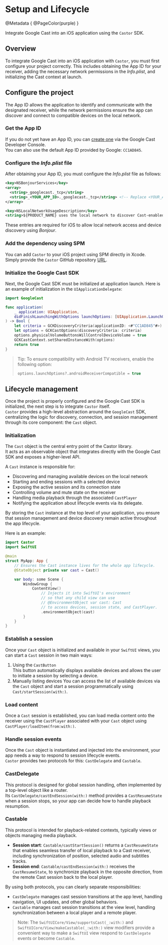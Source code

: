 # Setup and Lifecycle

@Metadata {
    @PageColor(purple)
}

Integrate Google Cast into an iOS application using the ``Castor`` SDK.

## Overview

To integrate Google Cast into an iOS application with ``Castor``, you must first configure your project correctly.
This includes obtaining the App ID for your receiver, adding the necessary network permissions in the _Info.plist_, and initializing the Cast context at launch.

## Configure the project

The App ID allows the application to identify and communicate with the designated receiver, while the network permissions ensure the app can discover and connect to compatible devices on the local network.

### Get the App ID

If you do not yet have an App ID, you can [create one](https://developers.google.com/cast/codelabs/cast-receiver#3) via the Google Cast Developer Console.  
You can also use the default App ID provided by Google: `CC1AD845`.

### Configure the _Info.plist_ file

After obtaining your App ID, you must configure the _Info.plist_ file as follows:

```xml
<key>NSBonjourServices</key>
<array>
  <string>_googlecast._tcp</string>
  <string>_<YOUR_APP_ID>._googlecast._tcp</string> <!-- Replace <YOUR_APP_ID> by CC1AD845 (default App ID) or your own App ID -->
</array>

<key>NSLocalNetworkUsageDescription</key>
<string>${PRODUCT_NAME} uses the local network to discover Cast-enabled devices on your WiFi network.</string>
```

These entries are required for iOS to allow local network access and device discovery using _Bonjour_.

### Add the dependency using SPM

You can add ``Castor`` to your iOS project using SPM directly in Xcode.  
Simply provide the ``Castor`` GitHub repository [URL](https://github.com/SRGSSR/castor).

### Initialize the Google Cast SDK

Next, the Google Cast SDK must be initialized at application launch.
Here is an example of initialization in the `UIApplicationDelegate`:

```swift
import GoogleCast 

func application(
    _ application: UIApplication, 
    didFinishLaunchingWithOptions launchOptions: [UIApplication.LaunchOptionsKey: Any]? = nil
) -> Bool {
    let criteria = GCKDiscoveryCriteria(applicationID: <#"CC1AD845"#>)
    let options = GCKCastOptions(discoveryCriteria: criteria)
    options.physicalVolumeButtonsWillControlDeviceVolume = true
    GCKCastContext.setSharedInstanceWith(options)
    return true
}
```

> Tip: To ensure compatibility with Android TV receivers, enable the following option:
>
> ```swift
> options.launchOptions?.androidReceiverCompatible = true
> ```

## Lifecycle management

Once the project is properly configured and the Google Cast SDK is initialized, the next step is to integrate ``Castor`` itself.  
``Castor`` provides a high-level abstraction around the `GoogleCast` SDK, centralizing the logic for discovery, connection, and session management through its core component: the ``Cast`` object.

### Initialization

The ``Cast`` object is the central entry point of the Castor library.  
It acts as an observable object that integrates directly with the Google Cast SDK and exposes a higher-level API.

A ``Cast`` instance is responsible for:

- Discovering and managing available devices on the local network  
- Starting and ending sessions with a selected device  
- Exposing the active session and its connection state  
- Controlling volume and mute state on the receiver  
- Handling media playback through the associated ``CastPlayer``  
- Notifying the application about lifecycle events via its delegate.

By storing the ``Cast`` instance at the top level of your application, you ensure that session management and device discovery remain active throughout the app lifecycle.

Here is an example:

```swift
import Castor
import SwiftUI

@main
struct MyApp: App {
    // Ensures the Cast instance lives for the whole app lifecycle.
    @StateObject private var cast = Cast()

    var body: some Scene {
        WindowGroup {
            ContentView()
                // Injects it into SwiftUI's environment 
                // so that any child view can use 
                // @EnvironmentObject var cast: Cast
                // to access devices, session state, and CastPlayer.
                .environmentObject(cast)
        }
    }
}
```

### Establish a session

Once your ``Cast`` object is initialized and available in your ``SwiftUI`` views, you can start a ``Cast`` session in two main ways:

1. Using the ``CastButton``  
   This button automatically displays available devices and allows the user to initiate a session by selecting a device.
2. Manually listing devices
You can access the list of available devices via the ``Cast`` object and start a session programmatically using ``Cast/startSession(with:)``.

### Load content

Once a ``Cast`` session is established, you can load media content onto the receiver using the ``CastPlayer`` associated with your ``Cast`` object using ``CastPlayer/loadItem(from:with:)``.

### Handle session events

Once the ``Cast`` object is instantiated and injected into the environment, your app needs a way to respond to session lifecycle events.  
``Castor`` provides two protocols for this: ``CastDelegate`` and ``Castable``.

### CastDelegate

This protocol is designed for global session handling, often implemented by a top-level object like a router.  
Its ``CastDelegate/castEndSession(with:)`` method provides a ``CastResumeState`` when a session stops, so your app can decide how to handle playback resumption.

### Castable

This protocol is intended for playback-related contexts, typically views or objects managing media playback.

- **Session start**: ``Castable/castStartSession()`` returns a ``CastResumeState`` that enables seamless transfer of local playback to a Cast receiver, including synchronization of position, selected audio and subtitles tracks.
- **Session end**: ``Castable/castEndSession(with:)`` receives the ``CastResumeState``, to synchronize playback in the opposite direction, from the remote Cast session back to the local player.

By using both protocols, you can clearly separate responsibilities:

- ``CastDelegate`` manages cast session transitions at the app level, handling navigation, UI updates, and other global behaviors.
- ``Castable`` manages cast session transitions at the view level, handling synchronization between a local player and a remote player.

> Note:
> The ``SwiftUICore/View/supportsCast(_:with:)`` and ``SwiftUICore/View/makeCastable(_:with:)`` view modifiers provide a convenient way to make a ``SwiftUI`` view respond to ``CastDelegate`` events or become ``Castable``.
